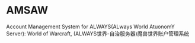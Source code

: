 # AMSAW
Account Management System for ALWAYS(ALways World AtuonomY Server): World of Warcraft, (ALWAYS世界-自治服务器)魔兽世界账户管理系统
